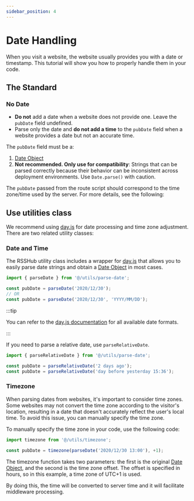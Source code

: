 ```yaml
---
sidebar_position: 4
---
```


# Date Handling

When you visit a website, the website usually provides you with a date or timestamp. This tutorial will show you how to properly handle them in your code.

## The Standard

### No Date

-   **Do not** add a date when a website does not provide one. Leave the `pubDate` field undefined.
-   Parse only the date and **do not add a time** to the `pubDate` field when a website provides a date but not an accurate time.

The `pubDate` field must be a:

1.  [Date Object](https://developer.mozilla.org/docs/Web/JavaScript/Reference/Global_Objects/Date)
2.  **Not recommended. Only use for compatibility**: Strings that can be parsed correctly because their behavior can be inconsistent across deployment environments. Use `Date.parse()` with caution.

The `pubDate` passed from the route script should correspond to the time zone/time used by the server. For more details, see the following:

## Use utilities class

We recommend using [day.js](https://github.com/iamkun/dayjs) for date processing and time zone adjustment. There are two related utility classes:

### Date and Time

The RSSHub utility class includes a wrapper for [day.js](https://github.com/iamkun/dayjs) that allows you to easily parse date strings and obtain a [Date Object](https://developer.mozilla.org/docs/Web/JavaScript/Reference/Global_Objects/Date) in most cases.

```js
import { parseDate } from '@/utils/parse-date';

const pubDate = parseDate('2020/12/30');
// OR
const pubDate = parseDate('2020/12/30', 'YYYY/MM/DD');
```

:::tip

You can refer to the [day.js documentation](https://day.js.org/docs/en/parse/string-format#list-of-all-available-parsing-tokens) for all available date formats.

:::

If you need to parse a relative date, use `parseRelativeDate`.

```js
import { parseRelativeDate } from '@/utils/parse-date';

const pubDate = parseRelativeDate('2 days ago');
const pubDate = parseRelativeDate('day before yesterday 15:36');
```

### Timezone

When parsing dates from websites, it's important to consider time zones. Some websites may not convert the time zone according to the visitor's location, resulting in a date that doesn't accurately reflect the user's local time. To avoid this issue, you can manually specify the time zone.

To manually specify the time zone in your code, use the following code:

```js
import timezone from '@/utils/timezone';

const pubDate = timezone(parseDate('2020/12/30 13:00'), +1);
```

The timezone function takes two parameters: the first is the original [Date Object](https://developer.mozilla.org/docs/Web/JavaScript/Reference/Global_Objects/Date), and the second is the time zone offset. The offset is specified in hours, so in this example, a time zone of UTC+1 is used.

By doing this, the time will be converted to server time and it will facilitate middleware processing.
